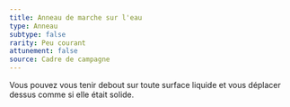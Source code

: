 ```yaml
---
title: Anneau de marche sur l'eau
type: Anneau
subtype: false
rarity: Peu courant
attunement: false
source: Cadre de campagne
---
```

Vous pouvez vous tenir debout sur toute surface liquide et vous déplacer dessus comme si elle était solide.
